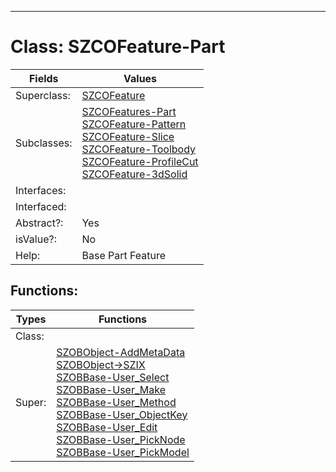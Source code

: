 ---------

# Class:	SZCOFeature-Part

| Fields | Values |
| --------- | --------- |
| Superclass: | [SZCOFeature](SZCOFeature.html) |
| Subclasses: | [SZCOFeatures-Part](SZCOFeatures-Part.html) <br> [SZCOFeature-Pattern](SZCOFeature-Pattern.html) <br> [SZCOFeature-Slice](SZCOFeature-Slice.html) <br> [SZCOFeature-Toolbody](SZCOFeature-Toolbody.html) <br> [SZCOFeature-ProfileCut](SZCOFeature-ProfileCut.html) <br> [SZCOFeature-3dSolid](SZCOFeature-3dSolid.html) |
| Interfaces: |  |
| Interfaced: |  |
| Abstract?: | Yes |
| isValue?: | No |
| Help: | Base Part Feature |


## Functions:

| Types | Functions |
| --------- | --------- |
| Class: |  |
| Super: | [SZOBObject-AddMetaData](SZOBObject.html) <br> [SZOBObject->SZIX](SZOBObject.html) <br> [SZOBBase-User_Select](SZOBBase.html) <br> [SZOBBase-User_Make](SZOBBase.html) <br> [SZOBBase-User_Method](SZOBBase.html) <br> [SZOBBase-User_ObjectKey](SZOBBase.html) <br> [SZOBBase-User_Edit](SZOBBase.html) <br> [SZOBBase-User_PickNode](SZOBBase.html) <br> [SZOBBase-User_PickModel](SZOBBase.html) |


